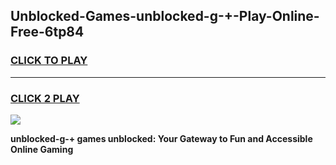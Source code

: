 
## Unblocked-Games-unblocked-g-+-Play-Online-Free-6tp84
<h3>
<a href="https://premium76.site?title=unblocked-g-+&ref=26A">CLICK TO PLAY</a></h3>
<hr>

<h3>
<a href="https://premium76.site?title=unblocked-g-+&ref=26A">CLICK 2 PLAY</a>
  
</h3>

<a href="https://premium76.site?title=unblocked-g-+&ref=26A"><img src="https://clearcache.store/games.png"></a>


**unblocked-g-+ games unblocked: Your Gateway to Fun and Accessible Online Gaming**

